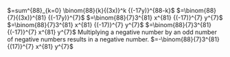 $=sum^{88}_{k=0} \binom{88}{k}{(3x)}^k {(-17y)}^{88-k}$
$=\binom{88}{7}{(3x)}^{81} {(-17y)}^{7}$
$=\binom{88}{7}3^{81} x^{81} {(-17)}^{7} y^{7}$
$=\binom{88}{7}3^{81} x^{81} {(-17)}^{7} y^{7}$
$=\binom{88}{7}3^{81} {(-17)}^{7} x^{81} y^{7}$
Multiplying a negative number by an odd number of negative numbers results in a negative number.
$=-\binom{88}{7}3^{81} {(17)}^{7} x^{81} y^{7}$
